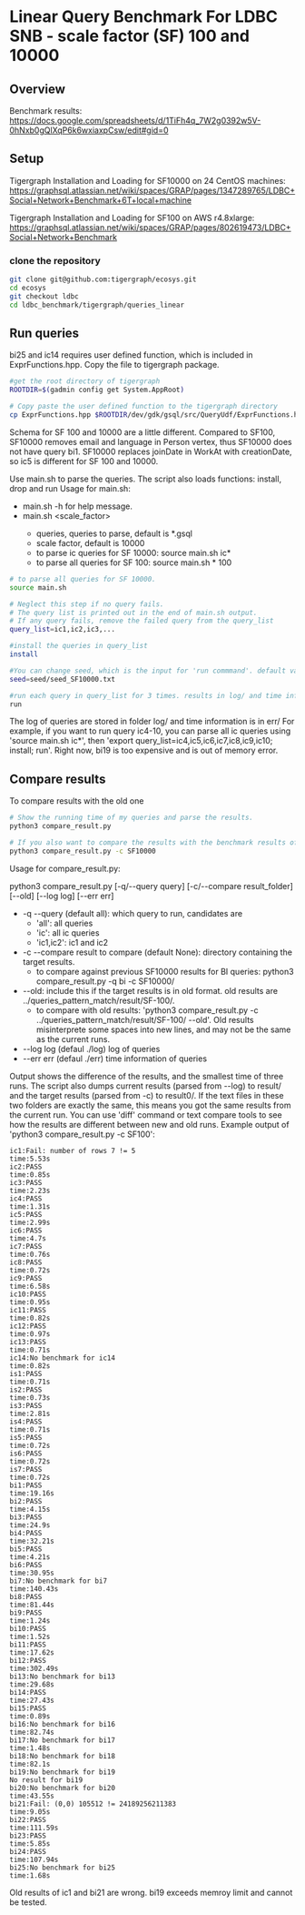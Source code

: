 # Linear Query Benchmark For LDBC SNB - scale factor (SF) 100 and 10000
## Overview
Benchmark results: 
https://docs.google.com/spreadsheets/d/1TiFh4q_7W2g0392w5V-0hNxb0gQlXqP6k6wxiaxpCsw/edit#gid=0 

## Setup
Tigergraph Installation and Loading for SF10000 on 24 CentOS machines: 
https://graphsql.atlassian.net/wiki/spaces/GRAP/pages/1347289765/LDBC+Social+Network+Benchmark+6T+local+machine

Tigergraph Installation and Loading for SF100 on AWS r4.8xlarge: 
https://graphsql.atlassian.net/wiki/spaces/GRAP/pages/802619473/LDBC+Social+Network+Benchmark

### clone the repository 
```bash
git clone git@github.com:tigergraph/ecosys.git
cd ecosys
git checkout ldbc
cd ldbc_benchmark/tigergraph/queries_linear
```

## Run queries
bi25 and ic14 requires user defined function, which is included in ExprFunctions.hpp. Copy the file to tigergraph package.
```bash
#get the root directory of tigergraph
ROOTDIR=$(gadmin config get System.AppRoot)

# Copy paste the user defined function to the tigergraph directory
cp ExprFunctions.hpp $ROOTDIR/dev/gdk/gsql/src/QueryUdf/ExprFunctions.hpp
```

Schema for SF 100 and 10000 are a little different. Compared to SF100, SF10000 removes email and language in Person vertex, thus SF10000 does not have query bi1. SF10000 replaces joinDate in WorkAt with creationDate, so ic5 is different for SF 100 and 10000. 

Use main.sh to parse the queries. The script also loads functions: install, drop and run 
Usage for main.sh: 

* main.sh -h for help message. 
* main.sh <queries> <scale_factor>
  * queries, queries to parse, default is *.gsql
  * scale factor, default is 10000
  * to parse ic queries for SF 10000: source main.sh ic*
  * to parse all queries for SF 100: source main.sh * 100

```bash
# to parse all queries for SF 10000. 
source main.sh

# Neglect this step if no query fails.
# The query list is printed out in the end of main.sh output. 
# If any query fails, remove the failed query from the query_list 
query_list=ic1,ic2,ic3,...

#install the queries in query_list
install

#You can change seed, which is the input for 'run commmand'. default value set by main.sh is seed/seed_SF10000.txt
seed=seed/seed_SF10000.txt

#run each query in query_list for 3 times. results in log/ and time info is in err/
run
```
The log of queries are stored in folder log/ and time information is in err/ 
For example, if you want to run query ic4-10, you can parse all ic queries using 'source main.sh ic*', then 'export query_list=ic4,ic5,ic6,ic7,ic8,ic9,ic10; install; run'. 
Right now, bi19 is too expensive and is out of memory error. 

## Compare results
To compare results with the old one
```bash
# Show the running time of my queries and parse the results.
python3 compare_result.py 

# If you also want to compare the results with the benchmark results of SF10000
python3 compare_result.py -c SF10000
```
Usage for compare_result.py:

python3 compare_result.py [-q/--query query] [-c/--compare result_folder] [--old] [--log log] [--err err]
* -q --query (default all): which query to run, candidates are
  * 'all': all queries
  * 'ic': all ic queries
  * 'ic1,ic2': ic1 and ic2
* -c --compare result to compare (default None): directory containing the target results.
  * to compare against previous SF10000 results for BI queries: python3 compare_result.py -q bi -c SF10000/  
* --old: include this if the target results is in old format. old  results are ../queries_pattern_match/result/SF-100/. 
  * to compare with old results: 'python3 compare_result.py -c ../queries_pattern_match/result/SF-100/ --old'. Old results misinterprete some spaces into new lines, and may not be the same as the current runs. 
* --log log (defaul ./log) log of queries
* --err err (defaul ./err) time information of queries

Output shows the difference of the results, and the smallest time of three runs. The script also dumps current results (parsed from --log) to result/ and the target results (parsed from -c) to result0/. If the text files in these two folders are exactly the same, this means you got the same results from the current run. You can use 'diff' command or text compare tools to see how the results are different between new and old runs. Example output of 'python3 compare_result.py -c SF100':
```
ic1:Fail: number of rows 7 != 5
time:5.53s
ic2:PASS
time:0.85s
ic3:PASS
time:2.23s
ic4:PASS
time:1.31s
ic5:PASS
time:2.99s
ic6:PASS
time:4.7s
ic7:PASS
time:0.76s
ic8:PASS
time:0.72s
ic9:PASS
time:6.58s
ic10:PASS
time:0.95s
ic11:PASS
time:0.82s
ic12:PASS
time:0.97s
ic13:PASS
time:0.71s
ic14:No benchmark for ic14
time:0.82s
is1:PASS
time:0.71s
is2:PASS
time:0.73s
is3:PASS
time:2.81s
is4:PASS
time:0.71s
is5:PASS
time:0.72s
is6:PASS
time:0.72s
is7:PASS
time:0.72s
bi1:PASS
time:19.16s
bi2:PASS
time:4.15s
bi3:PASS
time:24.9s
bi4:PASS
time:32.21s
bi5:PASS
time:4.21s
bi6:PASS
time:30.95s
bi7:No benchmark for bi7
time:140.43s
bi8:PASS
time:81.44s
bi9:PASS
time:1.24s
bi10:PASS
time:1.52s
bi11:PASS
time:17.62s
bi12:PASS
time:302.49s
bi13:No benchmark for bi13
time:29.68s
bi14:PASS
time:27.43s
bi15:PASS
time:0.89s
bi16:No benchmark for bi16
time:82.74s
bi17:No benchmark for bi17
time:1.48s
bi18:No benchmark for bi18
time:82.1s
bi19:No benchmark for bi19
No result for bi19
bi20:No benchmark for bi20
time:43.55s
bi21:Fail: (0,0) 105512 != 24189256211383
time:9.05s
bi22:PASS
time:111.59s
bi23:PASS
time:5.85s
bi24:PASS
time:107.94s
bi25:No benchmark for bi25
time:1.68s
```
Old results of ic1 and bi21 are wrong.  bi19 exceeds memroy limit and cannot be tested.